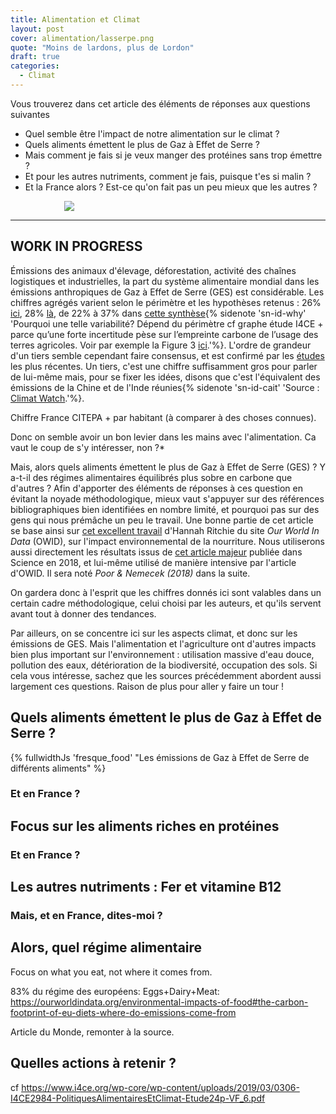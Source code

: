 ```yaml
---
title: Alimentation et Climat
layout: post
cover: alimentation/lasserpe.png
quote: "Moins de lardons, plus de Lordon"
draft: true
categories:
  - Climat
---
```


<div class="message"> Vous trouverez dans cet article des éléments de réponses aux questions suivantes
<ul >
  <li>Quel semble être l'impact de notre alimentation sur le climat ? </li>
  <li>Quels aliments émettent le plus de Gaz à Effet de Serre ?</li>
  <li>Mais comment je fais si je veux manger des protéines sans trop émettre ?</li>
  <li>Et pour les autres nutriments, comment je fais, puisque t'es si malin ? </li>
  <li>Et la France alors ? Est-ce qu'on fait pas un peu mieux que les autres ?</li>
</ul> 
</div>


<figure style="float:center; margin-left:17%;">
  <img src="{{ 'assets/img/alimentation/lasserpe.png' | relative_url }}"/>
</figure>

-----------------------------
WORK IN PROGRESS
-----------------------------



Émissions des animaux d'élevage, déforestation, activité des chaînes logistiques et industrielles, la part du système alimentaire mondial dans les émissions anthropiques de Gaz à Effet de Serre (GES) est considérable. Les chiffres agrégés varient selon le périmètre et les hypothèses retenus : 26% <a href="https://science.sciencemag.org/content/archive/360/6392/987/1?versioned=true">ici</a>, 28% <a href="https://www.i4ce.org/wp-core/wp-content/uploads/2019/03/0318-I4CE2984-EmissionsGES-et-conso-alimentaire-Note20p-VF_V2.pdf">là</a>, de 22% à 37% dans <a href="https://www.i4ce.org/wp-core/wp-content/uploads/2019/03/0306-I4CE2984-PolitiquesAlimentairesEtClimat-Etude24p-VF_6.pdf">cette synthèse</a>{% sidenote 'sn-id-why' 'Pourquoi une telle variabilité? Dépend du périmètre cf graphe étude I4CE +  parce qu&rsquo;une forte incertitude pèse sur l&rsquo;empreinte carbone de l&rsquo;usage des terres agricoles. Voir par exemple la Figure 3 <a href="https://static-content.springer.com/esm/art%3A10.1038%2Fs43016-021-00225-9/MediaObjects/43016_2021_225_MOESM1_ESM.pdf">ici</a>.'%}. L'ordre de grandeur d'un tiers semble cependant faire consensus, et est confirmé par les <a href="https://www.nature.com/articles/s43016-021-00225-9">études</a> les plus récentes.
Un tiers, c'est une chiffre suffisamment gros pour parler de lui-même mais, pour se fixer les idées, disons que c'est l'équivalent des émissions de la Chine et de l'Inde réunies{% sidenote 'sn-id-cait' 'Source : <a href="https://www.wri.org/blog/2020/12/interactive-chart-top-emitters">Climat Watch</a>.'%}.

<!-- L'empreinte  GES  de  la  consommation  alimentaire  est  par  ailleurs  susceptible  d’augmenter  significativement  dans  le  futur.  Compte  tenu  de  l’évolution  démographique  et  des changements  des  comportements  alimentaires  dans  le  monde,  les  émissions  de  GES  liées  à  l’alimentation  pourraient être  quasiment  
	multipliées  par  trois d’ici  2050  (Springmann et al. 2018). Nous parlons donc d'un levier majeur présent et futur -->


Chiffre France CITEPA + par habitant (à comparer à des choses connues). 

Donc on semble avoir un bon levier dans les mains avec l'alimentation. Ca vaut le coup de s'y intéresser, non ?*

Mais, alors quels aliments émettent le plus de Gaz à Effet de Serre (GES) ? 
Y a-t-il des régimes alimentaires équilibrés plus sobre en carbone que d'autres ? Afin d'apporter des éléments de réponses à ces question en évitant la noyade méthodologique, mieux vaut s'appuyer sur des références bibliographiques bien identifiées en nombre limité, et pourquoi pas sur des gens qui nous prémâche un peu le travail. Une bonne partie de cet article se base ainsi sur <a href="https://ourworldindata.org/environmental-impacts-of-food">cet excellent travail</a> d'Hannah Ritchie du site *Our World In Data* (OWID), sur l'impact environnemental de la nourriture. Nous utiliserons aussi directement les résultats issus de <a href="https://science.sciencemag.org/content/archive/360/6392/987/1?versioned=true">cet article majeur</a> publiée dans Science en 2018, et lui-même utilisé de manière intensive par l'article d'OWID. Il sera noté *Poor & Nemecek (2018)* dans la suite.

On gardera donc à l'esprit que les chiffres donnés ici sont valables dans un certain cadre méthodologique, celui choisi par les auteurs, et qu'ils servent avant tout à donner des tendances.

Par ailleurs, on se concentre ici sur les aspects climat, et donc sur les émissions de GES. Mais l'alimentation et l'agriculture ont d'autres impacts bien plus important sur l'environnement : utilisation massive d'eau douce, pollution des eaux, détérioration de la biodiversité, occupation des sols. Si cela vous intéresse, sachez que les sources précédemment abordent aussi largement ces questions. Raison de plus pour aller y faire un tour !


## Quels aliments émettent le plus de Gaz à Effet de Serre ?


{% fullwidthJs 'fresque_food' "Les émissions de Gaz à Effet de Serre de différents aliments" %}

<!-- TODOs 
- Renvoyer vers Graph plus complet en anglais
- Finir graph : 
    - Régler le pb de l'huile d'olive
    - Ajouter un message pour dire (passer votre souris...)
    - Ajouter Data Source (OWID et article)
	- add beans
	- ajouter du hover par type d'aliment ? viande, fleg, produits animaux huile, Céréales
	- Par grand type : animal-based, plant-based
	- Same graph but for France
-->




### Et en France ?

## Focus sur les aliments riches en protéines

<!-- TODOs 
- Mettre en perspective nos besoins
- Protein graph
- Same graph for France
- Parler des complémentarité
-->

### Et en France ?

## Les autres nutriments : Fer et vitamine B12

<!-- 
- Mettre en perspective nos besoins
- Extraire de P&N les aliments riches en Fer et B12, puis utiliser la même base que pour FMV-->


### Mais, et en France, dites-moi ?


## Alors, quel régime alimentaire

Focus on what you eat, not where it comes from.

83% du régime des européens: Eggs+Dairy+Meat: https://ourworldindata.org/environmental-impacts-of-food#the-carbon-footprint-of-eu-diets-where-do-emissions-come-from

Article du Monde, remonter à la source.

## Quelles actions à retenir ? 

cf https://www.i4ce.org/wp-core/wp-content/uploads/2019/03/0306-I4CE2984-PolitiquesAlimentairesEtClimat-Etude24p-VF_6.pdf

<script type="text/javascript" src="{{ site.baseurl }}/assets/javascript/fresque/food.js" ></script>